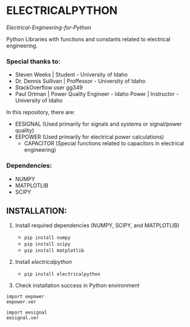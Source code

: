 # ELECTRICALPYTHON
*Electrical-Engineering-for-Python*

Python Libraries with functions and constants related to electrical engineering.

### Special thanks to:
- Steven Weeks | Student - University of Idaho
- Dr. Dennis Sullivan | Proffessor - University of Idaho
- StackOverflow user gg349
- Paul Ortman | Power Quality Engineer - Idaho Power | Instructor - University of Idaho

In this repository, there are:
- EESIGNAL (Used primarily for signals and systems or signal/power quality)
- EEPOWER (Used primarily for electrical power calculations)
  - CAPACITOR (Special functions related to capacitors in electrical engineering)

### Dependencies:
- NUMPY
- MATPLOTLIB
- SCIPY


## INSTALLATION:
 1. Install required dependencies (NUMPY, SCIPY, and MATPLOTLIB)
    - `pip install numpy`
    - `pip install scipy`
    - `pip install matplotlib`
  
 2. Install *electricalpython*
    - `pip install electricalpython`
  
 3. Check installation success in Python environment

   ```
   import eepower
   eepower.ver
   ```
   
   ```
   import eesignal
   eesignal.ver
   ```
